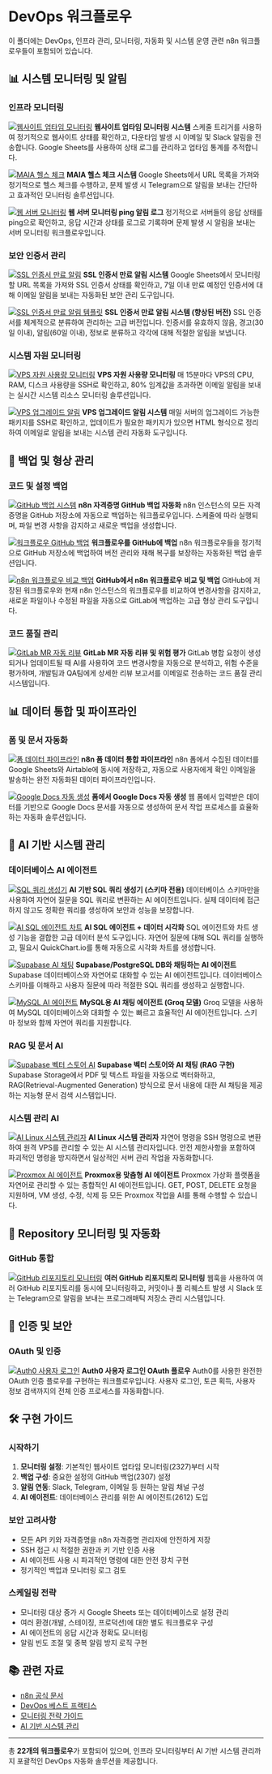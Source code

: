 # DevOps 워크플로우

이 폴더에는 DevOps, 인프라 관리, 모니터링, 자동화 및 시스템 운영 관련 n8n 워크플로우들이 포함되어 있습니다.

## 📊 시스템 모니터링 및 알림

### 인프라 모니터링
[![웹사이트 업타임 모니터링](2327.png)](2327.json)
**웹사이트 업타임 모니터링 시스템**
스케줄 트리거를 사용하여 정기적으로 웹사이트 상태를 확인하고, 다운타임 발생 시 이메일 및 Slack 알림을 전송합니다. Google Sheets를 사용하여 상태 로그를 관리하고 업타임 통계를 추적합니다.

[![MAIA 헬스 체크](3352.png)](3352.json)
**MAIA 헬스 체크 시스템**
Google Sheets에서 URL 목록을 가져와 정기적으로 헬스 체크를 수행하고, 문제 발생 시 Telegram으로 알림을 보내는 간단하고 효과적인 모니터링 솔루션입니다.

[![웹 서버 모니터링](3880.png)](3880.json)
**웹 서버 모니터링 ping 알림 로그**
정기적으로 서버들의 응답 상태를 ping으로 확인하고, 응답 시간과 상태를 로그로 기록하며 문제 발생 시 알림을 보내는 서버 모니터링 워크플로우입니다.

### 보안 인증서 관리
[![SSL 인증서 만료 알림](2694.png)](2694.json)
**SSL 인증서 만료 알림 시스템**
Google Sheets에서 모니터링할 URL 목록을 가져와 SSL 인증서 상태를 확인하고, 7일 이내 만료 예정인 인증서에 대해 이메일 알림을 보내는 자동화된 보안 관리 도구입니다.

[![SSL 인증서 만료 알림 템플릿](3493.png)](3493.json)
**SSL 인증서 만료 알림 시스템 (향상된 버전)**
SSL 인증서를 체계적으로 분류하여 관리하는 고급 버전입니다. 인증서를 유효하지 않음, 경고(30일 이내), 알림(60일 이내), 정보로 분류하고 각각에 대해 적절한 알림을 보냅니다.

### 시스템 자원 모니터링
[![VPS 자원 사용량 모니터링](2951.png)](2951.json)
**VPS 자원 사용량 모니터링**
매 15분마다 VPS의 CPU, RAM, 디스크 사용량을 SSH로 확인하고, 80% 임계값을 초과하면 이메일 알림을 보내는 실시간 시스템 리소스 모니터링 솔루션입니다.

[![VPS 업그레이드 알림](2925.png)](2925.json)
**VPS 업그레이드 알림 시스템**
매일 서버의 업그레이드 가능한 패키지를 SSH로 확인하고, 업데이트가 필요한 패키지가 있으면 HTML 형식으로 정리하여 이메일로 알림을 보내는 시스템 관리 자동화 도구입니다.

## 🔐 백업 및 형상 관리

### 코드 및 설정 백업
[![GitHub 백업 시스템](2307.png)](2307.json)
**n8n 자격증명 GitHub 백업 자동화**
n8n 인스턴스의 모든 자격증명을 GitHub 저장소에 자동으로 백업하는 워크플로우입니다. 스케줄에 따라 실행되며, 파일 변경 사항을 감지하고 새로운 백업을 생성합니다.

[![워크플로우 GitHub 백업](4064.png)](4064.json)
**워크플로우를 GitHub에 백업**
n8n 워크플로우들을 정기적으로 GitHub 저장소에 백업하여 버전 관리와 재해 복구를 보장하는 자동화된 백업 솔루션입니다.

[![n8n 워크플로우 비교 백업](2385.png)](2385.json)
**GitHub에서 n8n 워크플로우 비교 및 백업**
GitHub에 저장된 워크플로우와 현재 n8n 인스턴스의 워크플로우를 비교하여 변경사항을 감지하고, 새로운 파일이나 수정된 파일을 자동으로 GitLab에 백업하는 고급 형상 관리 도구입니다.

### 코드 품질 관리
[![GitLab MR 자동 리뷰](3997.png)](3997.json)
**GitLab MR 자동 리뷰 및 위험 평가**
GitLab 병합 요청이 생성되거나 업데이트될 때 AI를 사용하여 코드 변경사항을 자동으로 분석하고, 위험 수준을 평가하며, 개발팀과 QA팀에게 상세한 리뷰 보고서를 이메일로 전송하는 코드 품질 관리 시스템입니다.

## 📊 데이터 통합 및 파이프라인

### 폼 및 문서 자동화
[![폼 데이터 파이프라인](2087.png)](2087.json)
**n8n 폼 데이터 통합 파이프라인**
n8n 폼에서 수집된 데이터를 Google Sheets와 Airtable에 동시에 저장하고, 자동으로 사용자에게 확인 이메일을 발송하는 완전 자동화된 데이터 파이프라인입니다.

[![Google Docs 자동 생성](3145.png)](3145.json)
**폼에서 Google Docs 자동 생성**
웹 폼에서 입력받은 데이터를 기반으로 Google Docs 문서를 자동으로 생성하여 문서 작업 프로세스를 효율화하는 자동화 솔루션입니다.

## 🤖 AI 기반 시스템 관리

### 데이터베이스 AI 에이전트
[![SQL 쿼리 생성기](2508.png)](2508.json)
**AI 기반 SQL 쿼리 생성기 (스키마 전용)**
데이터베이스 스키마만을 사용하여 자연어 질문을 SQL 쿼리로 변환하는 AI 에이전트입니다. 실제 데이터에 접근하지 않고도 정확한 쿼리를 생성하여 보안과 성능을 보장합니다.

[![AI SQL 에이전트 차트](2559.png)](2559.json)
**AI SQL 에이전트 + 데이터 시각화**
SQL 에이전트와 차트 생성 기능을 결합한 고급 데이터 분석 도구입니다. 자연어 질문에 대해 SQL 쿼리를 실행하고, 필요시 QuickChart.io를 통해 자동으로 시각화 차트를 생성합니다.

[![Supabase AI 채팅](2612.png)](2612.json)
**Supabase/PostgreSQL DB와 채팅하는 AI 에이전트**
Supabase 데이터베이스와 자연어로 대화할 수 있는 AI 에이전트입니다. 데이터베이스 스키마를 이해하고 사용자 질문에 따라 적절한 SQL 쿼리를 생성하고 실행합니다.

[![MySQL AI 에이전트](2985.png)](2985.json)
**MySQL용 AI 채팅 에이전트 (Groq 모델)**
Groq 모델을 사용하여 MySQL 데이터베이스와 대화할 수 있는 빠르고 효율적인 AI 에이전트입니다. 스키마 정보와 함께 자연어 쿼리를 지원합니다.

### RAG 및 문서 AI
[![Supabase 벡터 스토어 AI](2621.png)](2621.json)
**Supabase 벡터 스토어와 AI 채팅 (RAG 구현)**
Supabase Storage에서 PDF 및 텍스트 파일을 자동으로 벡터화하고, RAG(Retrieval-Augmented Generation) 방식으로 문서 내용에 대한 AI 채팅을 제공하는 지능형 문서 검색 시스템입니다.

### 시스템 관리 AI
[![AI Linux 시스템 관리자](3020.png)](3020.json)
**AI Linux 시스템 관리자**
자연어 명령을 SSH 명령으로 변환하여 원격 VPS를 관리할 수 있는 AI 시스템 관리자입니다. 안전 제한사항을 포함하여 파괴적인 명령을 방지하면서 일상적인 서버 관리 작업을 자동화합니다.

[![Proxmox AI 에이전트](2749.png)](2749.json)
**Proxmox용 맞춤형 AI 에이전트**
Proxmox 가상화 플랫폼을 자연어로 관리할 수 있는 종합적인 AI 에이전트입니다. GET, POST, DELETE 요청을 지원하며, VM 생성, 수정, 삭제 등 모든 Proxmox 작업을 AI를 통해 수행할 수 있습니다.

## 🔄 Repository 모니터링 및 자동화

### GitHub 통합
[![GitHub 리포지토리 모니터링](2435.png)](2435.json)
**여러 GitHub 리포지토리 모니터링**
웹훅을 사용하여 여러 GitHub 리포지토리를 동시에 모니터링하고, 커밋이나 풀 리퀘스트 발생 시 Slack 또는 Telegram으로 알림을 보내는 프로그래매틱 저장소 관리 시스템입니다.

## 🔐 인증 및 보안

### OAuth 및 인증
[![Auth0 사용자 로그인](2408.png)](2408.json)
**Auth0 사용자 로그인 OAuth 플로우**
Auth0를 사용한 완전한 OAuth 인증 플로우를 구현하는 워크플로우입니다. 사용자 로그인, 토큰 획득, 사용자 정보 검색까지의 전체 인증 프로세스를 자동화합니다.

## 🛠️ 구현 가이드

### 시작하기
1. **모니터링 설정**: 기본적인 웹사이트 업타임 모니터링(2327)부터 시작
2. **백업 구성**: 중요한 설정의 GitHub 백업(2307) 설정
3. **알림 연동**: Slack, Telegram, 이메일 등 원하는 알림 채널 구성
4. **AI 에이전트**: 데이터베이스 관리를 위한 AI 에이전트(2612) 도입

### 보안 고려사항
- 모든 API 키와 자격증명을 n8n 자격증명 관리자에 안전하게 저장
- SSH 접근 시 적절한 권한과 키 기반 인증 사용
- AI 에이전트 사용 시 파괴적인 명령에 대한 안전 장치 구현
- 정기적인 백업과 모니터링 로그 검토

### 스케일링 전략
- 모니터링 대상 증가 시 Google Sheets 또는 데이터베이스로 설정 관리
- 여러 환경(개발, 스테이징, 프로덕션)에 대한 별도 워크플로우 구성
- AI 에이전트의 응답 시간과 정확도 모니터링
- 알림 빈도 조절 및 중복 알림 방지 로직 구현

## 📚 관련 자료

- [n8n 공식 문서](https://docs.n8n.io/)
- [DevOps 베스트 프랙티스](https://aws.amazon.com/devops/what-is-devops/)
- [모니터링 전략 가이드](https://sre.google/sre-book/monitoring-distributed-systems/)
- [AI 기반 시스템 관리](https://www.redhat.com/en/topics/automation/what-is-ai-automation)

---

총 **22개의 워크플로우**가 포함되어 있으며, 인프라 모니터링부터 AI 기반 시스템 관리까지 포괄적인 DevOps 자동화 솔루션을 제공합니다.